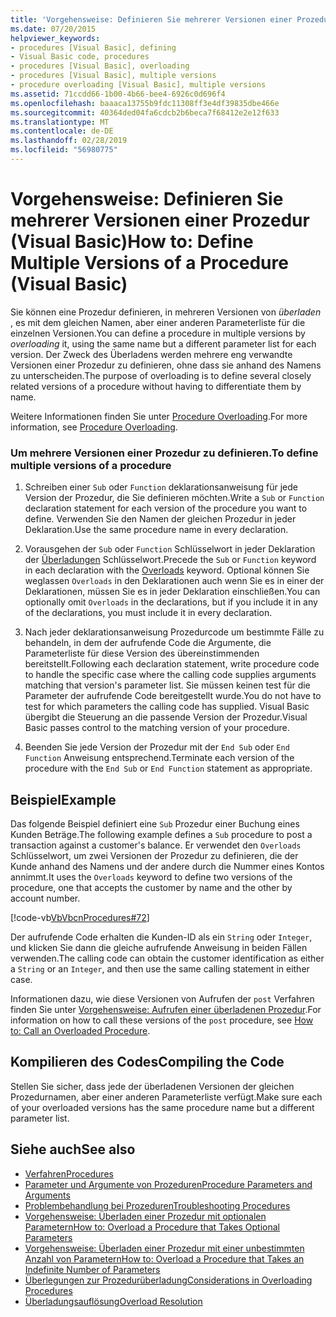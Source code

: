 ```yaml
---
title: 'Vorgehensweise: Definieren Sie mehrerer Versionen einer Prozedur (Visual Basic)'
ms.date: 07/20/2015
helpviewer_keywords:
- procedures [Visual Basic], defining
- Visual Basic code, procedures
- procedures [Visual Basic], overloading
- procedures [Visual Basic], multiple versions
- procedure overloading [Visual Basic], multiple versions
ms.assetid: 71ccdd66-1b00-4b66-bee4-6926c0d696f4
ms.openlocfilehash: baaaca13755b9fdc11308ff3e4df39835dbe466e
ms.sourcegitcommit: 40364ded04fa6cdcb2b6beca7f68412e2e12f633
ms.translationtype: MT
ms.contentlocale: de-DE
ms.lasthandoff: 02/28/2019
ms.locfileid: "56980775"
---
```

# <a name="how-to-define-multiple-versions-of-a-procedure-visual-basic"></a><span data-ttu-id="c711b-102">Vorgehensweise: Definieren Sie mehrerer Versionen einer Prozedur (Visual Basic)</span><span class="sxs-lookup"><span data-stu-id="c711b-102">How to: Define Multiple Versions of a Procedure (Visual Basic)</span></span>
<span data-ttu-id="c711b-103">Sie können eine Prozedur definieren, in mehreren Versionen von *überladen* , es mit dem gleichen Namen, aber einer anderen Parameterliste für die einzelnen Versionen.</span><span class="sxs-lookup"><span data-stu-id="c711b-103">You can define a procedure in multiple versions by *overloading* it, using the same name but a different parameter list for each version.</span></span> <span data-ttu-id="c711b-104">Der Zweck des Überladens werden mehrere eng verwandte Versionen einer Prozedur zu definieren, ohne dass sie anhand des Namens zu unterscheiden.</span><span class="sxs-lookup"><span data-stu-id="c711b-104">The purpose of overloading is to define several closely related versions of a procedure without having to differentiate them by name.</span></span>  
  
 <span data-ttu-id="c711b-105">Weitere Informationen finden Sie unter [Procedure Overloading](./procedure-overloading.md).</span><span class="sxs-lookup"><span data-stu-id="c711b-105">For more information, see [Procedure Overloading](./procedure-overloading.md).</span></span>  
  
### <a name="to-define-multiple-versions-of-a-procedure"></a><span data-ttu-id="c711b-106">Um mehrere Versionen einer Prozedur zu definieren.</span><span class="sxs-lookup"><span data-stu-id="c711b-106">To define multiple versions of a procedure</span></span>  
  
1.  <span data-ttu-id="c711b-107">Schreiben einer `Sub` oder `Function` deklarationsanweisung für jede Version der Prozedur, die Sie definieren möchten.</span><span class="sxs-lookup"><span data-stu-id="c711b-107">Write a `Sub` or `Function` declaration statement for each version of the procedure you want to define.</span></span> <span data-ttu-id="c711b-108">Verwenden Sie den Namen der gleichen Prozedur in jeder Deklaration.</span><span class="sxs-lookup"><span data-stu-id="c711b-108">Use the same procedure name in every declaration.</span></span>  
  
2.  <span data-ttu-id="c711b-109">Vorausgehen der `Sub` oder `Function` Schlüsselwort in jeder Deklaration der [Überladungen](../../../../visual-basic/language-reference/modifiers/overloads.md) Schlüsselwort.</span><span class="sxs-lookup"><span data-stu-id="c711b-109">Precede the `Sub` or `Function` keyword in each declaration with the [Overloads](../../../../visual-basic/language-reference/modifiers/overloads.md) keyword.</span></span> <span data-ttu-id="c711b-110">Optional können Sie weglassen `Overloads` in den Deklarationen auch wenn Sie es in einer der Deklarationen, müssen Sie es in jeder Deklaration einschließen.</span><span class="sxs-lookup"><span data-stu-id="c711b-110">You can optionally omit `Overloads` in the declarations, but if you include it in any of the declarations, you must include it in every declaration.</span></span>  
  
3.  <span data-ttu-id="c711b-111">Nach jeder deklarationsanweisung Prozedurcode um bestimmte Fälle zu behandeln, in dem der aufrufende Code die Argumente, die Parameterliste für diese Version des übereinstimmenden bereitstellt.</span><span class="sxs-lookup"><span data-stu-id="c711b-111">Following each declaration statement, write procedure code to handle the specific case where the calling code supplies arguments matching that version's parameter list.</span></span> <span data-ttu-id="c711b-112">Sie müssen keinen test für die Parameter der aufrufende Code bereitgestellt wurde.</span><span class="sxs-lookup"><span data-stu-id="c711b-112">You do not have to test for which parameters the calling code has supplied.</span></span> <span data-ttu-id="c711b-113">Visual Basic übergibt die Steuerung an die passende Version der Prozedur.</span><span class="sxs-lookup"><span data-stu-id="c711b-113">Visual Basic passes control to the matching version of your procedure.</span></span>  
  
4.  <span data-ttu-id="c711b-114">Beenden Sie jede Version der Prozedur mit der `End Sub` oder `End Function` Anweisung entsprechend.</span><span class="sxs-lookup"><span data-stu-id="c711b-114">Terminate each version of the procedure with the `End Sub` or `End Function` statement as appropriate.</span></span>  
  
## <a name="example"></a><span data-ttu-id="c711b-115">Beispiel</span><span class="sxs-lookup"><span data-stu-id="c711b-115">Example</span></span>  
 <span data-ttu-id="c711b-116">Das folgende Beispiel definiert eine `Sub` Prozedur einer Buchung eines Kunden Beträge.</span><span class="sxs-lookup"><span data-stu-id="c711b-116">The following example defines a `Sub` procedure to post a transaction against a customer's balance.</span></span> <span data-ttu-id="c711b-117">Er verwendet den `Overloads` Schlüsselwort, um zwei Versionen der Prozedur zu definieren, die der Kunde anhand des Namens und der andere durch die Nummer eines Kontos annimmt.</span><span class="sxs-lookup"><span data-stu-id="c711b-117">It uses the `Overloads` keyword to define two versions of the procedure, one that accepts the customer by name and the other by account number.</span></span>  
  
 [!code-vb[VbVbcnProcedures#72](~/samples/snippets/visualbasic/VS_Snippets_VBCSharp/VbVbcnProcedures/VB/Class1.vb#72)]  
  
 <span data-ttu-id="c711b-118">Der aufrufende Code erhalten die Kunden-ID als ein `String` oder `Integer`, und klicken Sie dann die gleiche aufrufende Anweisung in beiden Fällen verwenden.</span><span class="sxs-lookup"><span data-stu-id="c711b-118">The calling code can obtain the customer identification as either a `String` or an `Integer`, and then use the same calling statement in either case.</span></span>  
  
 <span data-ttu-id="c711b-119">Informationen dazu, wie diese Versionen von Aufrufen der `post` Verfahren finden Sie unter [Vorgehensweise: Aufrufen einer überladenen Prozedur](./how-to-call-an-overloaded-procedure.md).</span><span class="sxs-lookup"><span data-stu-id="c711b-119">For information on how to call these versions of the `post` procedure, see [How to: Call an Overloaded Procedure](./how-to-call-an-overloaded-procedure.md).</span></span>  
  
## <a name="compiling-the-code"></a><span data-ttu-id="c711b-120">Kompilieren des Codes</span><span class="sxs-lookup"><span data-stu-id="c711b-120">Compiling the Code</span></span>  
 <span data-ttu-id="c711b-121">Stellen Sie sicher, dass jede der überladenen Versionen der gleichen Prozedurnamen, aber einer anderen Parameterliste verfügt.</span><span class="sxs-lookup"><span data-stu-id="c711b-121">Make sure each of your overloaded versions has the same procedure name but a different parameter list.</span></span>  
  
## <a name="see-also"></a><span data-ttu-id="c711b-122">Siehe auch</span><span class="sxs-lookup"><span data-stu-id="c711b-122">See also</span></span>
- [<span data-ttu-id="c711b-123">Verfahren</span><span class="sxs-lookup"><span data-stu-id="c711b-123">Procedures</span></span>](./index.md)
- [<span data-ttu-id="c711b-124">Parameter und Argumente von Prozeduren</span><span class="sxs-lookup"><span data-stu-id="c711b-124">Procedure Parameters and Arguments</span></span>](./procedure-parameters-and-arguments.md)
- [<span data-ttu-id="c711b-125">Problembehandlung bei Prozeduren</span><span class="sxs-lookup"><span data-stu-id="c711b-125">Troubleshooting Procedures</span></span>](./troubleshooting-procedures.md)
- [<span data-ttu-id="c711b-126">Vorgehensweise: Überladen einer Prozedur mit optionalen Parametern</span><span class="sxs-lookup"><span data-stu-id="c711b-126">How to: Overload a Procedure that Takes Optional Parameters</span></span>](./how-to-overload-a-procedure-that-takes-optional-parameters.md)
- [<span data-ttu-id="c711b-127">Vorgehensweise: Überladen einer Prozedur mit einer unbestimmten Anzahl von Parametern</span><span class="sxs-lookup"><span data-stu-id="c711b-127">How to: Overload a Procedure that Takes an Indefinite Number of Parameters</span></span>](./how-to-overload-a-procedure-that-takes-an-indefinite-number-of-parameters.md)
- [<span data-ttu-id="c711b-128">Überlegungen zur Prozedurüberladung</span><span class="sxs-lookup"><span data-stu-id="c711b-128">Considerations in Overloading Procedures</span></span>](./considerations-in-overloading-procedures.md)
- [<span data-ttu-id="c711b-129">Überladungsauflösung</span><span class="sxs-lookup"><span data-stu-id="c711b-129">Overload Resolution</span></span>](./overload-resolution.md)
